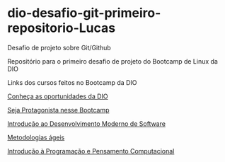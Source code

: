 # dio-desafio-git-primeiro-repositorio-Lucas
Desafio de projeto sobre Git/Github

Repositório para o primeiro desafio de projeto do Bootcamp de Linux da DIO

Links dos cursos feitos no Bootcamp da DIO

[Conheça as oportunidades da DIO](https://www.dio.me/certificate/1CF934A9/share)

[Seja Protagonista nesse Bootcamp](https://www.dio.me/certificate/719F1B95/share)

[Introdução ao Desenvolvimento Moderno de Software](https://www.dio.me/certificate/9226751E/share)

[Metodologias ágeis](https://www.dio.me/certificate/9226751E/share)

[Introdução à Programação e Pensamento Computacional](https://www.dio.me/certificate/E63BC128/share)
